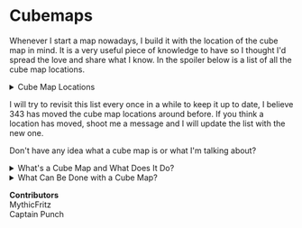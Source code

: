 # Cubemaps

Whenever I start a map nowadays, I build it with the location of the cube map in mind. It is a very useful piece of knowledge to have so I thought I'd spread the love and share what I know. In the spoiler below is a list of all the cube map locations.

<details>

<summary>Cube Map Locations</summary>

**PARALLAX**:\
Blue Planet = -700,\~2000,\~1750 (outside forgeable space)\
Exosphere = 0,0,0\
Ascendence = -700,\~2000,\~1750 (outside forgeable space)\
Halo Ring = 0,0,0

**TIDAL** Paradise = 0,0,120\
Stormy = 0,0,120\
Meteor Shower = 0,0,120\
Clear = 0,0,-248

**ALPINE**\
Cirrus = -200,-80,-30\
Sunset = -200,-80,-30\
Overcast = -200,-80,-30

**GLACIER**\
Midday = 50,-90,230\
Nighttime = 50,-90,230\
Sunrise = 50,-90,230

**BARRENS**\
Twilight = 0,0,0\
Dust Storm = 0,0,48\
Sunrise = 0,0,60

**DEPTHS**\
Depths = 0,0,24

</details>

I will try to revisit this list every once in a while to keep it up to date, I believe 343 has moved the cube map locations around before. If you think a location has moved, shoot me a message and I will update the list with the new one.

Don't have any idea what a cube map is or what I'm talking about?

<details>

<summary>What's a Cube Map and What Does It Do?</summary>

**What is a cube map?** Ripped from wikipedia: "In computer graphics, **cube mapping** is a method of environment **mapping** that uses the six faces of a **cube** as the **map** shape. The environment is projected onto the sides of a **cube** and stored as six square textures, or unfolded into six regions of a single texture."

<img src="https://upload.wikimedia.org/wikipedia/commons/e/e2/Panorama_cube_map.png" alt="Cube Map Example" data-size="original">

Example:

<img src="http://learnopengl.com/img/advanced/cubemaps_skybox.png" alt="Skybox Example" data-size="original">

This is part of how the skybox surrounding each forge space is created.

Often when a forger refers to the cube map, they are talking about a unique cube that the map creates and then uses to project surface reflections onto the forge pieces. Think of a 360° camera that snaps a picture of your map from a single point somewhere on the canvas. This picture is created every time the user generates lighting.

Another nice little picture I found on Google:

<img src="https://www.panda3d.org/manual/images/7/7c/Mapped_cube_map.png" alt="Mapped Cube Map" data-size="original">

So when the 360° camera looks up into the sky in the example above, it snaps a picture of the 4. And when players look down at a surface (the yellow surface in the picture) which is reflecting what's above it, they will see the 4.

</details>

<details>

<summary>What Can Be Done with a Cube Map?</summary>

**What can be done with a cube map?**

Now that we know the location of a cube map and how it works, we can control the reflections that are projected onto the forge pieces within the map!

For example, one could surround the cube map location in a box. If the box is dark, all reflections will be dark. This is one way I like to darken my maps. The box could also be colored. But for the cube map to see the color, there needs to be a light inside the box. A yellow box will add a yellow hue to your entire map.

<img src="http://i.imgur.com/5G4Adgu.jpg" alt="Example" data-size="original">

![Example 2](http://i.imgur.com/u4q7Ipw.png)\
_Scripting not necessary ;)_

<img src="http://i.imgur.com/PfATR0P.jpg" alt="Example 3" data-size="original"> <img src="http://i.imgur.com/o8A6xlZ.png" alt="Example 4" data-size="original">

The map Reliquary is another good example. On it darkprince909 created a mini mountain scape around the camera so when players see a reflection, they see the "mountains" around them and not the outside boundaries of the map.

</details>

**Contributors**\
MythicFritz\
Captain Punch
